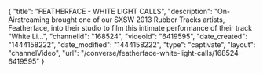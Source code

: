 {
    "title": "FEATHERFACE -  WHITE LIGHT CALLS",
    "description": "On-Airstreaming brought one of our SXSW 2013 Rubber Tracks artists, Featherface, into their studio to film this intimate performance of their track \"White Li...",
    "channelid": "168524",
    "videoid": "6419595",
    "date_created": "1444158222",
    "date_modified": "1444158222",
    "type": "captivate",
    "layout": "channelVideo",
    "url": "\/converse\/featherface-white-light-calls\/168524-6419595"
}